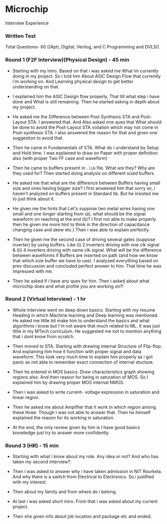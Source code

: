 # Microchip
Interview Experience

### Written Test 

Total Questions- 60 [(Apti, Digital, Verilog, and C Programming and DVLSI]

### Round 1 (F2F Interview)(Physical Design) - 45 min

- Starting with my intro. Based on that i was asked me What im currently doing in my project. So i told him About ASIC Design Flow that currently i'm working on. And Learning physical design to get better understanding on that.

- I explained him the ASIC Design flow properly, That till what step i have done and What is still remaining. Then he started asking in depth about my project.
  
- He asked me the Difference between Post Synthesis STA and Post-Layout STA. I answered that. And Also asked one ques that What should be done to avoid the Post-Layout STA voilation which may not come in Post-synthesis STA. I also answered the reason for that and given one suggestion to avoid that.

- Then he came in Fundamentals of STA. What do i understand by Setup and Hold time. I was explained to draw on Paper with proper definition also (with proper Two FF case and waveform)

- Then he came to buffers present in `.lib` file. What are they? Why are they used for? Then started doing analysis on different sized buffers.

- He asked me that what are the difference between Buffers having small size and ones having bigger size? I first answered him that sorry sir, i haven't analyzed on buffers present in Standard lib. But he insisted me to just think about it.

- He given me the hints that Let's suppose two metal wires having one small and one longer starting from (a), what should be the signal waveform on reaching at the end (b)? I first not able to make properly then he given me more hint to think in the direction of capacitance changing case and skew etc.) Then i was able to explain perfectly.

- Then he given me the second case of driving several gates (suppose inverter) by using buffers. Like (i) 2 inverters driving with one clk signal & (ii) 4 inverters driving with same clk signal. What will be the difference between waveforms if Buffers are inserted on path (and how we know that which size buffer we have to use). I analyzed everything based on prev discussion and concluded perfect answer to him. That time he was impressed with me.

- Then he asked if i have any ques for him. Then i asked about what microchip does and what profile you are working on?!


### Round 2 (Virtual Interview) - 1 hr

- Whole interview went on deep down basics. Starting with my resume Heading in which Machine learning and Deep learning was mentioned. He asked me little bit make him to understand the basics and what algorithms i know but I'm not aware that much related to ML. It was just little in my MTech curriculum. He suggested me not to mention anything that i dont know from scratch.

- Then moved to STA. Starting with drawing internal Structure of Flip-flop. And explaining him how it function with proper signal and data waveform. This took very much time to explain him properly as i got panic as not able to remember exact connection of internal stucture.

- Then he entered in MOS basics. Draw characteristics graph showing regions also. And then reason for being in saturation of MOS. So I explained him by drawing proper MOS internal NMOS.

- Then i was asked to write current- voltage expression in saturation and linear region.

- Then he asked me about Amplifier that it work in which region among these three. Though I was not able to answer that. Then he himself explained the reason for its working in saturation.

- At the end, the only review given by him is I have good basics knowledge just try to answer more confidently.

### Round 3 (HR) - 15 min

- Starting with what i know about my role. Any idea or not? And who has taken my second interview?.

- Then i was asked to answer why i have taken admission in NIT Rourkela. And why there is a switch from Electrical to Electronics. So i justified with my interest.

- Then about my family and from where do i belong.

- At last i was asked short intro. From that i was asked about my current project.

- Then she given info about job location and package etc and ended.
  
